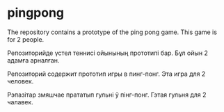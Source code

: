 # pingpong
The repository contains a prototype of the ping pong game. This game is for 2 people.

Репозиторийде үстел теннисі ойынының прототипі бар. Бұл ойын 2 адамға арналған.

Репозиторий содержит прототип игры в пинг-понг. Эта игра для 2 человек.

Рэпазітар змяшчае прататып гульні ў пінг-понг. Гэтая гульня для 2 чалавек.

